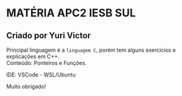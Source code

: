# MATÉRIA APC2 IESB SUL
## Criado por Yuri Victor

Principal linguagem é a ``linguagem C``, porém tem alguns exercicios e explicações em C++.<br>
Conteúdo: Ponteiros e Funções.

IDE: VSCode - WSL/Ubuntu

Muito obrigado!
